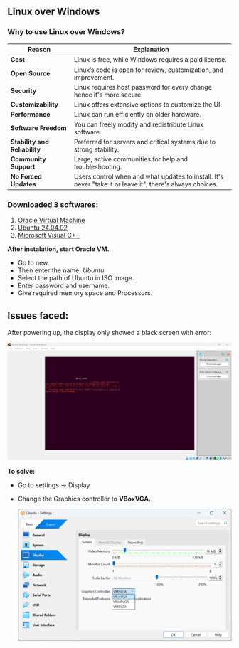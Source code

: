 ## Linux over Windows
### Why to use Linux over Windows?

      
| Reason                         | Explanation                                                             |
| ------------------------------ | ----------------------------------------------------------------------- |
| **Cost**                       | Linux is free, while Windows requires a paid license.                   |
| **Open Source**                | Linux’s code is open for review, customization, and improvement.        |
| **Security**                   | Linux requires host password for every change hence it's more secure.   |
| **Customizability**            | Linux offers extensive options to customize the UI.              |
| **Performance**                | Linux can run efficiently on older hardware.                            |
| **Software Freedom**           | You can freely modify and redistribute Linux software.                  |
| **Stability and Reliability**  | Preferred for servers and critical systems due to strong stability.     |
| **Community Support**          | Large, active communities for help and troubleshooting.                 |
| **No Forced Updates**          | Users control when and what updates to install. It's never "take it or leave it", there's always choices.|


### Downloaded 3 softwares:
1. [Oracle Virtual Machine](https://download.virtualbox.org/virtualbox/7.0.20/VirtualBox-7.0.20-163906-Win.exe)
2. [Ubuntu 24.04.02](https://login.gndec.ac.in/ubuntu-24.04.2-desktop-amd64.iso)
3. [Microsoft Visual C++](https://download.visualstudio.microsoft.com/download/pr/40b59c73-1480-4caf-ab5b-4886f176bf71/D62841375B90782B1829483AC75695CCEF680A8F13E7DE569B992EF33C6CD14A/VC_redist.x64.exe)

   
**After instalation, start Oracle VM.**
- Go to new.
- Then enter the name, *Ubuntu*
- Select the path of Ubuntu in ISO image.
- Enter password and username.
- Give required memory space and Processors.
## Issues faced:
After powering up, the display only showed a black screen with error:

![Error](error.jpg)


**To solve:**
- Go to settings -> Display
- Change the Graphics controller to **VBoxVGA.**
  
  ![Solved](resolved.jpg)
